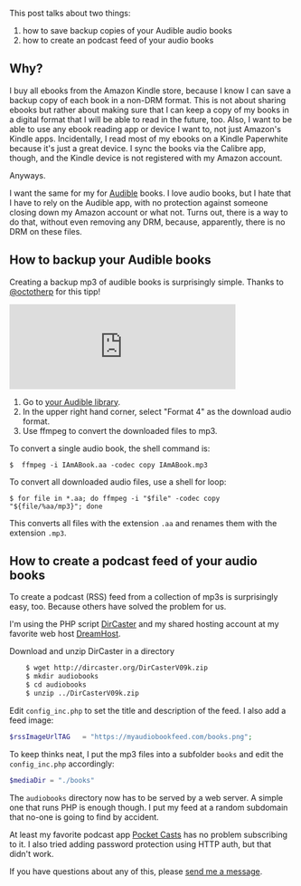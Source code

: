 <!--
.. title: How to listen to your audio books using your favorite podcast app
.. slug: how-to-listen-to-your-audio-books-using-your-favorite-podcast-app
.. date: 2018-03-18 15:48:19 UTC-06:00
.. tags: backup, podcast, books
.. category: 
.. link: 
.. description: 
.. type: text
-->

This post talks about two things:

1. how to save backup copies of your Audible audio books
2. how to create an podcast feed of your audio books

## Why?

I buy all ebooks from the Amazon Kindle store, because I know I can save a backup copy of each book in a non-DRM format. This is not about sharing ebooks but rather about making sure that I can keep a copy of my books in a digital format that I will be able to read in the future, too. Also, I want to be able to use any ebook reading app or device I want to, not just Amazon's Kindle apps. Incidentally, I read most of my ebooks on a Kindle Paperwhite because it's just a great device. I sync the books via the Calibre app, though, and the Kindle device is not registered with my Amazon account.

Anyways.

I want the same for my for [Audible](https://www.audible.de/) books. I love audio books, but I hate that I have to rely on the Audible app, with no protection against someone closing down my Amazon account or what not. Turns out, there is a way to do that, without even removing any DRM, because, apparently, there is no DRM on these files.

## How to backup your Audible books

Creating a backup mp3 of audible books is surprisingly simple. Thanks to [@octotherp](https://chaos.social/@octotherp) for this tipp!

<iframe src="https://chaos.social/@octotherp/99688008980687106/embed" class="mastodon-embed" style="max-width: 100%; border: 0" width="400"></iframe><script src="https://chaos.social/embed.js" async="async"></script>

1. Go to [your Audible library](https://www.audible.de/lib).
2. In the upper right hand corner, select "Format 4" as the download audio format.
3. Use ffmpeg to convert the downloaded files to mp3.

To convert a single audio book, the shell command is:

    $  ffmpeg -i IAmABook.aa -codec copy IAmABook.mp3

To convert all downloaded audio files, use a shell for loop:

    $ for file in *.aa; do ffmpeg -i "$file" -codec copy "${file/%aa/mp3}"; done

This converts all files with the extension `.aa` and renames them with the extension `.mp3`.

## How to create a podcast feed of your audio books
To create a podcast (RSS) feed from a collection of mp3s is surprisingly easy, too. Because others have solved the problem for us.

I'm using the PHP script [DirCaster](http://www.dircaster.org/) and my shared hosting account at my favorite web host [DreamHost](https://www.dreamhost.com/hosting/shared/).

Download and unzip DirCaster in a directory

```bash
    $ wget http://dircaster.org/DirCasterV09k.zip
    $ mkdir audiobooks
    $ cd audiobooks
    $ unzip ../DirCasterV09k.zip
```

Edit `config_inc.php` to set the title and description of the feed. I also add a feed image:

```php
$rssImageUrlTAG   = "https://myaudiobookfeed.com/books.png";
```

To keep thinks neat, I put the mp3 files into a subfolder `books` and edit the `config_inc.php` accordingly:

```php
$mediaDir = "./books"
```

The `audiobooks` directory now has to be served by a web server. A simple one that runs PHP is enough though. I put my feed at a random subdomain that no-one is going to find by accident.

At least my favorite podcast app [Pocket Casts](https://play.pocketcasts.com/) has no problem subscribing to it. I also tried adding password protection using HTTP auth, but that didn't work.


If you have questions about any of this, please [send me a message](link://slug/contact). 


